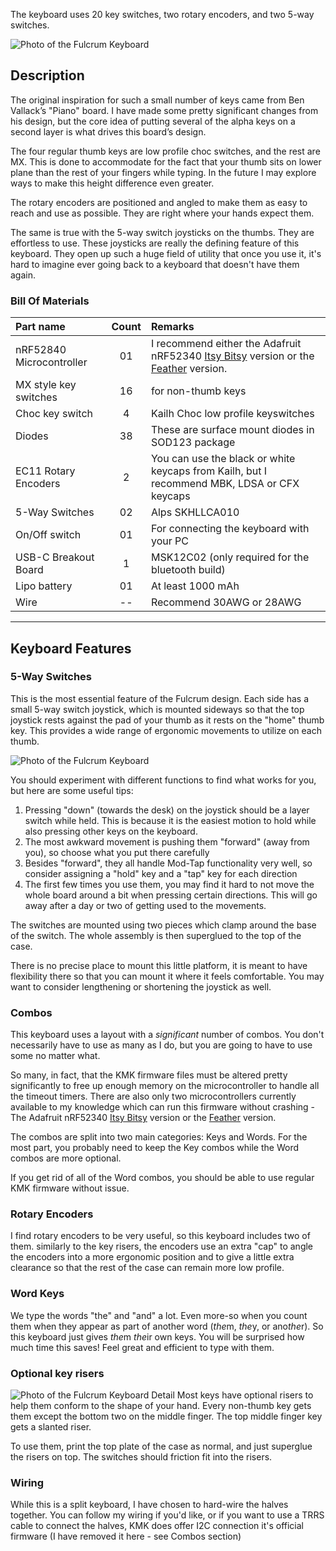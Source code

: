 The keyboard uses 20  key switches, two rotary encoders, and two 5-way switches.

![Photo of the Fulcrum Keyboard](photos/fulcrum-1.jpg "")

## Description

The original inspiration for such a small number of keys came from Ben Vallack’s "Piano" board. I have made some pretty significant changes from his design, but the core idea of putting several of the alpha keys on a second layer is what drives this board’s design.

The four regular thumb keys are low profile choc switches, and the rest are MX. This is done to accommodate for the fact that your thumb sits on lower plane than the rest of your fingers while typing. In the future I may explore ways to make this height difference even greater.

The rotary encoders are positioned and angled to make them as easy to reach and use as possible. They are right where your hands expect them.

The same is true with the 5-way switch joysticks on the thumbs. They are effortless to use. These joysticks are really the defining feature of this keyboard. They open up such a huge field of utility that once you use it, it's hard to imagine ever going back to a keyboard that doesn't have them again.


### Bill Of Materials

| Part name       | Count | Remarks | 
| :-------------- | :---: | :------ |
| nRF52840 Microcontroller | 01 | I recommend either the Adafruit nRF52340 [Itsy Bitsy](https://www.adafruit.com/product/4481) version or the [Feather](https://www.adafruit.com/product/4062) version.|
| MX style key switches    | 16 | for non-thumb keys |
| Choc key switch | 4 | Kailh Choc low profile keyswitches |
| Diodes  | 38 | These are surface mount diodes in SOD123 package |
| EC11 Rotary Encoders | 2 | You can use the black or white keycaps from Kailh, but I recommend MBK, LDSA or CFX keycaps |
| 5-Way Switches   | 02 | Alps SKHLLCA010 |
| On/Off switch    | 01 | For connecting the keyboard with your PC |
| USB-C Breakout Board   | 1 | MSK12C02 (only required for the bluetooth build) |
| Lipo battery    | 01 | At least 1000 mAh |
| Wire      | -- | Recommend 30AWG or 28AWG|


---

## Keyboard Features

### 5-Way Switches

This is the most essential feature of the Fulcrum design. Each side has a small 5-way switch joystick, which is mounted sideways so that the top joystick rests against the pad of your thumb as it rests on the "home" thumb key. This provides a wide range of ergonomic movements to utilize on each thumb. 

![Photo of the Fulcrum Keyboard](fulcrum-detail-1.jpg "")

You should experiment with different functions to find what works for you, but here are some useful tips:
1. Pressing "down" (towards the desk) on the joystick should be a layer switch while held. This is because it is the easiest motion to hold while also pressing other keys on the keyboard.
2. The most awkward movement is pushing them "forward" (away from you), so choose what you put there carefully
3. Besides "forward", they all handle Mod-Tap functionality very well, so consider assigning a "hold" key and a "tap" key for each direction
4.  The first few times you use them, you may find it hard to not move the whole board around a bit when pressing certain directions. This will go away after a day or two of getting used to the movements.

The switches are mounted using two pieces which clamp around the base of the switch. The whole assembly is then superglued to the top of the case.

There is no precise place to mount this little platform, it is meant to have flexibility there so that you can mount it where it feels comfortable. You may want to consider lengthening or shortening the joystick as well.

### Combos
This keyboard uses a layout with a *significant* number of combos. You don't necessarily have to use as many as I do, but you are going to have to use some no matter what.

So many, in fact, that the KMK firmware files must be altered pretty significantly to free up enough memory on the microcontroller to handle all the timeout timers. There are also only two microcontrollers currently available to my knowledge which can run this firmware without crashing - The Adafruit nRF52340 [Itsy Bitsy](https://www.adafruit.com/product/4481) version or the [Feather](https://www.adafruit.com/product/4062) version.

The combos are split into two main categories: Keys and Words. For the most part, you probably need to keep the Key combos while the Word combos are more optional.

If you get rid of all of the Word combos, you should be able to use regular KMK firmware without issue.

### Rotary Encoders
I find rotary encoders to be very useful, so this keyboard includes two of them. similarly to the key risers, the encoders use an extra "cap" to angle the encoders into a more ergonomic position and to give a little extra clearance so that the rest of the case can remain more low profile.

### Word Keys
We type the words "the" and "and" a lot. Even more-so when you count them when they appear as part of another word (*the*m, *the*y, or ano*the*r). So this keyboard just gives *the*m *the*ir own keys. You will be surprised how much time this saves! Feel great and efficient to type with them. 

### Optional key risers
![Photo of the Fulcrum Keyboard Detail](photos/fulcrum-detail-2.jpg "")
Most keys have optional risers to help them conform to the shape of your hand. Every non-thumb key gets them except the bottom two on the middle finger. The top middle finger key gets a slanted riser. 

To use them, print the top plate of the case as normal, and just superglue the risers on top. The switches should friction fit into the risers.

### Wiring
While this is a split keyboard, I have chosen to hard-wire the halves together. You can follow my wiring if you'd like, or if you want to use a TRRS cable to connect the halves, KMK does offer I2C connection it's official firmware (I have removed it here - see Combos section)
